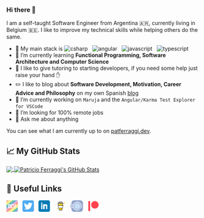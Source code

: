 ### Hi there 👋

I am a self-taught Software Engineer from Argentina 🇦🇷, currently living in Belgium 🇧🇪. I like to improve my technical skills while helping others do the same.

- 🔭 My main stack is
  <img src="https://devicons.github.io/devicon/devicon.git/icons/csharp/csharp-original.svg" alt="csharp"  height="30"/>&nbsp;&nbsp;
  <img src="https://devicons.github.io/devicon/devicon.git/icons/angularjs/angularjs-original.svg" alt="angular" height="30"/>&nbsp;&nbsp;
  <img src="https://devicons.github.io/devicon/devicon.git/icons/javascript/javascript-original.svg" alt="javascript" height="30"/>&nbsp;&nbsp;
  <img src="https://devicons.github.io/devicon/devicon.git/icons/typescript/typescript-original.svg" alt="typescript" height="30"/>
- 🌱 I’m currently learning **Functional Programming, Software Architecture and Computer Science**
- 👯 I like to give tutoring to starting developers, if you need some help just raise your hand ✋
- ✏️ I like to blog about **Software Development, Motivation, Career Advice and Philosophy** on my own Spanish [blog](https://www.patferraggi.dev/blog)
- 🔭 I’m currently working on `Maruja` and the `Angular/Karma Test Explorer for VSCode`
- 🤔 I’m looking for 100% remote jobs
- 💬 Ask me about anything

You can see what I am currently up to on [patferraggi.dev](https://www.patferraggi.dev).

## &#x1f4c8; My GitHub Stats

<a href="https://github.com/raagh/raagh">
  <img align="center" src="https://github-readme-stats.vercel.app/api/top-langs/?username=raagh&hide=java,html" />
</a>

<a href="https://github.com/raagh/raagh">
  <img align="center" src="https://github-readme-stats.vercel.app/api?username=raagh&show_icons=true&line_height=27&count_private=true" alt="Patricio Ferraggi's GitHub Stats" />
</a>

## 📇 Useful Links

<p align='left'>
<a href="https://dev.to/patferraggi"><img height="30" src="./dev.png"></a>&nbsp;&nbsp;
<a href="https://twitter.com/patferraggi"><img height="30" src="./twitter.png?raw=true"></a>&nbsp;&nbsp;
<a href="https://www.linkedin.com/in/patricio-ferraggi-ares/"><img height="30" src="./linkedin.png?raw=true"></a>&nbsp;&nbsp;
<a href="https://buymeacoffee.com/Iul0hT2"><img height="30" src="./by-me-a-coffee.png?raw=true"></a>&nbsp;&nbsp;
<a href="https://cafecito.app/raagh"><img height="30" src="./cafecito_logo.png?raw=true"></a>&nbsp;&nbsp;
<a href="https://www.patreon.com/patferraggi"><img height="30" src="./patreon.png?raw=true"></a>
</p>
